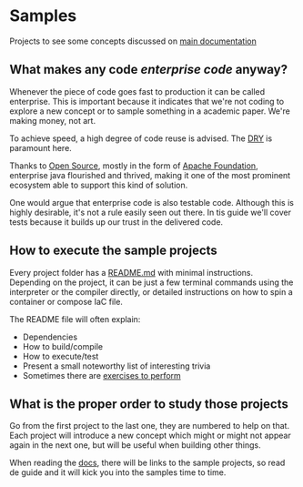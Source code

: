 # Samples

Projects to see some concepts discussed on [main documentation][0054]

## What makes any code _enterprise code_ anyway?

Whenever the piece of code goes fast to production it can be called enterprise.
This is important because it indicates that we're not coding to explore a new
concept or to sample something in a academic paper. We're making money, not art.

To achieve speed, a high degree of code reuse is advised. The [DRY][0050] is
paramount here.

Thanks to [Open Source][0051], mostly in the form of [Apache Foundation][0052],
enterprise java flourished and thrived, making it one of the most prominent
ecosystem able to support this kind of solution.

One would argue that enterprise code is also testable code. Although this is
highly desirable, it's not a rule easily seen out there. In tis guide we'll
cover tests because it builds up our trust in the delivered code.

## How to execute the sample projects

Every project folder has a [README.md][0053] with minimal instructions.
Depending on the project, it can be just a few terminal commands using the
interpreter or the compiler directly, or detailed instructions on how to spin a
container or compose IaC file.

The README file will often explain:

- Dependencies
- How to build/compile
- How to execute/test
- Present a small noteworthy list of interesting trivia
- Sometimes there are [exercises to perform][0055]

## What is the proper order to study those projects

Go from the first project to the last one, they are numbered to help on that.
Each project will introduce a new concept which might or might not appear again
in the next one, but will be useful when building other things.

When reading the [docs][0054], there will be links to the sample projects, so
read de guide and it will kick you into the samples time to time.

[0050]: https://en.wikipedia.org/wiki/Don%27t_repeat_yourself
[0051]: https://en.wikipedia.org/wiki/Open_source
[0052]: https://www.apache.org/
[0053]: project-001-hello-world/README.md
[0054]: ../docs/README.md
[0055]: ./project-010-spring-example/README.md
